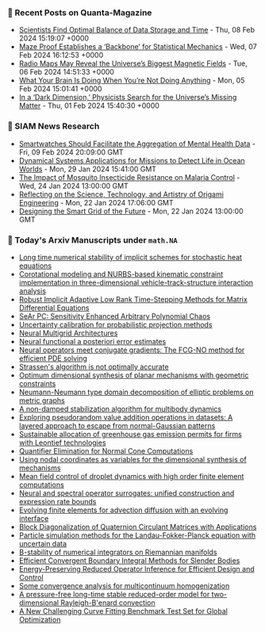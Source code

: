 ### 📝 Recent Posts on Quanta-Magazine
<!-- quanta starts -->
* <a href="https://www.quantamagazine.org/scientists-find-optimal-balance-of-data-storage-and-time-20240208/">Scientists Find Optimal Balance of Data Storage and Time</a> - Thu, 08 Feb 2024 15:19:07 +0000
* <a href="https://www.quantamagazine.org/maze-proof-establishes-a-backbone-for-statistical-mechanics-20240207/">Maze Proof Establishes a ‘Backbone’ for Statistical Mechanics</a> - Wed, 07 Feb 2024 16:12:53 +0000
* <a href="https://www.quantamagazine.org/radio-maps-may-reveal-the-universes-biggest-magnetic-fields-20240206/">Radio Maps May Reveal the Universe’s Biggest Magnetic Fields</a> - Tue, 06 Feb 2024 14:51:33 +0000
* <a href="https://www.quantamagazine.org/what-your-brain-is-doing-when-youre-not-doing-anything-20240205/">What Your Brain Is Doing When You’re Not Doing Anything</a> - Mon, 05 Feb 2024 15:01:41 +0000
* <a href="https://www.quantamagazine.org/in-a-dark-dimension-physicists-search-for-missing-matter-20240201/">In a ‘Dark Dimension,’ Physicists Search for the Universe’s Missing Matter</a> - Thu, 01 Feb 2024 15:40:30 +0000
<!-- quanta ends -->

### 📝 SIAM News Research
<!-- siam-news starts -->
* <a href="https://sinews.siam.org/Details-Page/smartwatches-should-facilitate-the-aggregation-of-mental-health-data">Smartwatches Should Facilitate the Aggregation of Mental Health Data</a> - Fri, 09 Feb 2024 20:09:00 GMT
* <a href="https://sinews.siam.org/Details-Page/dynamical-systems-applications-for-missions-to-detect-life-in-ocean-worlds">Dynamical Systems Applications for Missions to Detect Life in Ocean Worlds</a> - Mon, 29 Jan 2024 15:41:00 GMT
* <a href="https://sinews.siam.org/Details-Page/the-impact-of-mosquito-insecticide-resistance-on-malaria-control">The Impact of Mosquito Insecticide Resistance on Malaria Control</a> - Wed, 24 Jan 2024 13:00:00 GMT
* <a href="https://sinews.siam.org/Details-Page/reflecting-on-the-science-technology-and-artistry-of-origami-engineering">Reflecting on the Science, Technology, and Artistry of Origami Engineering</a> - Mon, 22 Jan 2024 17:06:00 GMT
* <a href="https://sinews.siam.org/Details-Page/designing-the-smart-grid-of-the-future">Designing the Smart Grid of the Future</a> - Mon, 22 Jan 2024 13:00:00 GMT
<!-- siam-news ends -->

### 📝 Today's Arxiv Manuscripts under ``math.NA``
<!-- arxiv-math-na starts -->
* <a href="https://arxiv.org/abs/2402.05229">Long time numerical stability of implicit schemes for stochastic heat equations</a>
* <a href="https://arxiv.org/abs/2402.05308">Corotational modeling and NURBS-based kinematic constraint implementation in three-dimensional vehicle-track-structure interaction analysis</a>
* <a href="https://arxiv.org/abs/2402.05347">Robust Implicit Adaptive Low Rank Time-Stepping Methods for Matrix Differential Equations</a>
* <a href="https://arxiv.org/abs/2402.05507">SeAr PC: Sensitivity Enhanced Arbitrary Polynomial Chaos</a>
* <a href="https://arxiv.org/abs/2402.05562">Uncertainty calibration for probabilistic projection methods</a>
* <a href="https://arxiv.org/abs/2402.05563">Neural Multigrid Architectures</a>
* <a href="https://arxiv.org/abs/2402.05585">Neural functional a posteriori error estimates</a>
* <a href="https://arxiv.org/abs/2402.05598">Neural operators meet conjugate gradients: The FCG-NO method for efficient PDE solving</a>
* <a href="https://arxiv.org/abs/2402.05630">Strassen's algorithm is not optimally accurate</a>
* <a href="https://arxiv.org/abs/2402.05684">Optimum dimensional synthesis of planar mechanisms with geometric constraints</a>
* <a href="https://arxiv.org/abs/2402.05707">Neumann-Neumann type domain decomposition of elliptic problems on metric graphs</a>
* <a href="https://arxiv.org/abs/2402.05768">A non-damped stabilization algorithm for multibody dynamics</a>
* <a href="https://arxiv.org/abs/2402.05867">Exploring pseudorandom value addition operations in datasets: A layered approach to escape from normal-Gaussian patterns</a>
* <a href="https://arxiv.org/abs/2402.05499">Sustainable allocation of greenhouse gas emission permits for firms with Leontief technologies</a>
* <a href="https://arxiv.org/abs/2402.05579">Quantifier Elimination for Normal Cone Computations</a>
* <a href="https://arxiv.org/abs/2402.05676">Using nodal coordinates as variables for the dimensional synthesis of mechanisms</a>
* <a href="https://arxiv.org/abs/2402.05923">Mean field control of droplet dynamics with high order finite element computations</a>
* <a href="https://arxiv.org/abs/2207.04950">Neural and spectral operator surrogates: unified construction and expression rate bounds</a>
* <a href="https://arxiv.org/abs/2208.04850">Evolving finite elements for advection diffusion with an evolving interface</a>
* <a href="https://arxiv.org/abs/2302.04086">Block Diagonalization of Quaternion Circulant Matrices with Applications</a>
* <a href="https://arxiv.org/abs/2306.07701">Particle simulation methods for the Landau-Fokker-Planck equation with uncertain data</a>
* <a href="https://arxiv.org/abs/2308.08261">B-stability of numerical integrators on Riemannian manifolds</a>
* <a href="https://arxiv.org/abs/2310.00889">Efficient Convergent Boundary Integral Methods for Slender Bodies</a>
* <a href="https://arxiv.org/abs/2401.02889">Energy-Preserving Reduced Operator Inference for Efficient Design and Control</a>
* <a href="https://arxiv.org/abs/2401.12799">Some convergence analysis for multicontinuum homogenization</a>
* <a href="https://arxiv.org/abs/2307.11422">A pressure-free long-time stable reduced-order model for two-dimensional Rayleigh-B'enard convection</a>
* <a href="https://arxiv.org/abs/2312.01709">A New Challenging Curve Fitting Benchmark Test Set for Global Optimization</a>
<!-- arxiv-math-na ends -->

